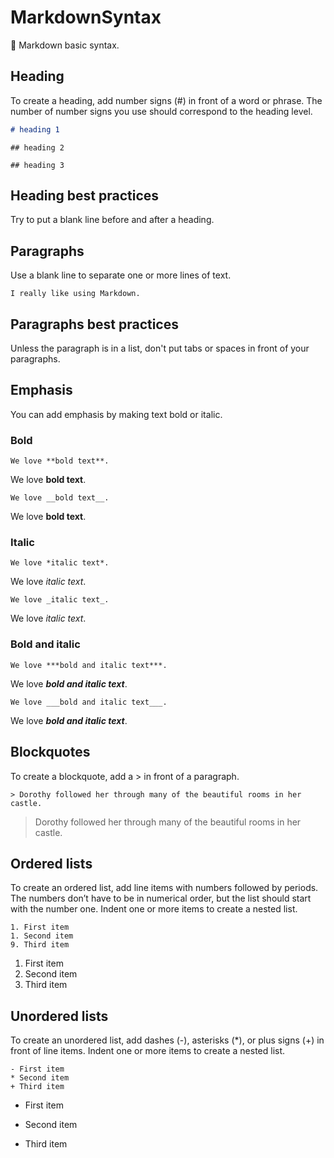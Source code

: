 # MarkdownSyntax
💙 Markdown basic syntax.

## Heading

To create a heading, add number signs (#) in front of a word or phrase. The number of number signs you use should correspond to the heading level.

~~~~markdown
# heading 1
~~~~

~~~~
## heading 2
~~~~

~~~~
## heading 3
~~~~

## Heading best practices

Try to put a blank line before and after a heading.

## Paragraphs

Use a blank line to separate one or more lines of text.

~~~~
I really like using Markdown.
~~~~

## Paragraphs best practices

Unless the paragraph is in a list, don't put tabs or spaces in front of your paragraphs.

## Emphasis

You can add emphasis by making text bold or italic.

### Bold

~~~~
We love **bold text**.
~~~~

We love **bold text**.

~~~
We love __bold text__.
~~~

We love __bold text__.

### Italic

~~~~
We love *italic text*.
~~~~

We love *italic text*.

~~~~
We love _italic text_.
~~~~

We love _italic text_.

### Bold and italic

~~~~
We love ***bold and italic text***.
~~~~

We love ***bold and italic text***.

~~~~
We love ___bold and italic text___.
~~~~

We love ___bold and italic text___.

## Blockquotes

To create a blockquote, add a > in front of a paragraph.

~~~~
> Dorothy followed her through many of the beautiful rooms in her castle.
~~~~

> Dorothy followed her through many of the beautiful rooms in her castle.

## Ordered lists

To create an ordered list, add line items with numbers followed by periods. The numbers don’t have to be in numerical order, but the list should start with the number one. Indent one or more items to create a nested list.

~~~~
1. First item
1. Second item
9. Third item
~~~~

1. First item
1. Second item
9. Third item

## Unordered lists

To create an unordered list, add dashes (-), asterisks (*), or plus signs (+) in front of line items. Indent one or more items to create a nested list.

~~~~
- First item
* Second item
+ Third item
~~~~

- First item
* Second item
+ Third item

